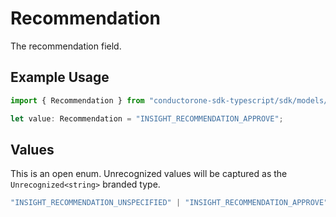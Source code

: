 # Recommendation

The recommendation field.

## Example Usage

```typescript
import { Recommendation } from "conductorone-sdk-typescript/sdk/models/shared";

let value: Recommendation = "INSIGHT_RECOMMENDATION_APPROVE";
```

## Values

This is an open enum. Unrecognized values will be captured as the `Unrecognized<string>` branded type.

```typescript
"INSIGHT_RECOMMENDATION_UNSPECIFIED" | "INSIGHT_RECOMMENDATION_APPROVE" | "INSIGHT_RECOMMENDATION_DENY" | "INSIGHT_RECOMMENDATION_REVIEW" | Unrecognized<string>
```